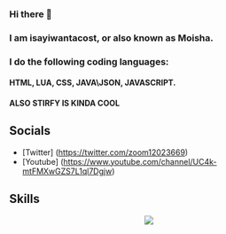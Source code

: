 ### Hi there 👋

### I am isayiwantacost, or also known as Moisha.
### I do the following coding languages:
#### HTML, LUA, CSS, JAVA\JSON, JAVASCRIPT.

#### ALSO STIRFY IS KINDA COOL

## Socials

- [Twitter] (https://twitter.com/zoom12023669)
- [Youtube] (https://www.youtube.com/channel/UC4k-mtFMXwGZS7L1ql7Dgjw)

## Skills

<center>
  <img src="[(https://skillicons.dev/icons?i=js,html,css,lua)](https://skillicons.dev)](https://skillicons.dev/icons?i=html,lua,css,js&theme=dark)"/>
  </center>
